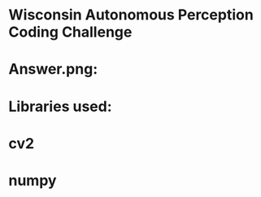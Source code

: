 # Wisconsin Autonomous Perception Coding Challenge


# Answer.png:
#
#


# Libraries used:
# cv2
# numpy
#



